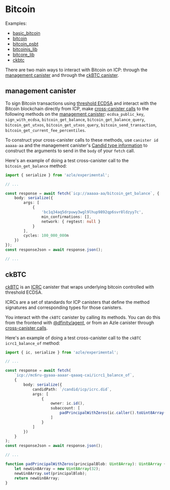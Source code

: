 # Bitcoin

Examples:

- [basic_bitcoin](https://github.com/demergent-labs/azle/tree/main/examples/experimental/demo/basic_bitcoin)
- [bitcoin](https://github.com/demergent-labs/azle/tree/main/examples/stable/test/end_to_end/candid_rpc/bitcoin)
- [bitcoin_psbt](https://github.com/demergent-labs/azle/tree/main/examples/experimental/demo/bitcoin_psbt)
- [bitcoinjs_lib](https://github.com/demergent-labs/azle/tree/main/examples/experimental/test/end_to_end/http_server/bitcoinjs_lib)
- [bitcore_lib](https://github.com/demergent-labs/azle/tree/main/examples/experimental/test/end_to_end/http_server/bitcore_lib)
- [ckbtc](https://github.com/demergent-labs/azle/tree/main/examples/experimental/demo/ckbtc)

There are two main ways to interact with Bitcoin on ICP: through the [management canister](#management-canister) and through the [ckBTC canister](#ckbtc).

## management canister

To sign Bitcoin transactions using [threshold ECDSA](https://internetcomputer.org/docs/current/developer-docs/smart-contracts/encryption/t-ecdsa) and interact with the Bitcoin blockchain directly from ICP, make [cross-canister calls](./fetch.md) to the following methods on the [management canister](https://internetcomputer.org/docs/current/references/ic-interface-spec#ic-management-canister): `ecdsa_public_key`, `sign_with_ecdsa`, `bitcoin_get_balance`, `bitcoin_get_balance_query`, `bitcoin_get_utxos`, `bitcoin_get_utxos_query`, `bitcoin_send_transaction`, `bitcoin_get_current_fee_percentiles`.

To construct your cross-canister calls to these methods, use `canister id` `aaaaa-aa` and the management canister's [Candid type information](https://internetcomputer.org/docs/current/references/ic-interface-spec#ic-candid) to construct the arguments to send in the `body` of your `fetch` call.

Here's an example of doing a test cross-canister call to the `bitcoin_get_balance` method:

```typescript
import { serialize } from 'azle/experimental';

// ...

const response = await fetch(`icp://aaaaa-aa/bitcoin_get_balance`, {
    body: serialize({
        args: [
            {
                'bc1q34aq5drpuwy3wgl9lhup9892qp6svr8ldzyy7c',
                min_confirmations: [],
                network: { regtest: null }
            }
        ],
        cycles: 100_000_000n
    })
});
const responseJson = await response.json();

// ...
```

## ckBTC

[ckBTC](https://internetcomputer.org/docs/current/developer-docs/multi-chain/bitcoin/ckbtc/overview) is an [ICRC](https://internetcomputer.org/docs/current/references/icrc1-standard) canister that wraps underlying bitcoin controlled with threshold ECDSA.

ICRCs are a set of standards for ICP canisters that define the method signatures and corresponding types for those canisters.

You interact with the `ckBTC` canister by calling its methods. You can do this from the frontend with [@dfinity/agent](https://www.npmjs.com/package/@dfinity/agent), or from an Azle canister through [cross-canister calls](./fetch.md).

Here's an example of doing a test cross-canister call to the `ckBTC` `icrc1_balance_of` method:

```typescript
import { ic, serialize } from 'azle/experimental';

// ...

const response = await fetch(
    `icp://mc6ru-gyaaa-aaaar-qaaaq-cai/icrc1_balance_of`,
    {
        body: serialize({
            candidPath: `/candid/icp/icrc.did`,
            args: [
                {
                    owner: ic.id(),
                    subaccount: [
                        padPrincipalWithZeros(ic.caller().toUint8Array())
                    ]
                }
            ]
        })
    }
);
const responseJson = await response.json();

// ...

function padPrincipalWithZeros(principalBlob: Uint8Array): Uint8Array {
    let newUin8Array = new Uint8Array(32);
    newUin8Array.set(principalBlob);
    return newUin8Array;
}
```
